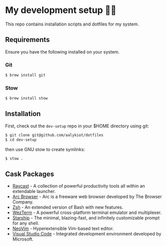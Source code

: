 # My development setup 👨‍💻

This repo contains installation scripts and dotfiles for my system.

## Requirements

Ensure you have the following installed on your system.

### Git

```sh
$ brew install git
```

### Stow

```sh
$ brew install stow
```

## Installation

First, check out the `dev-setup` repo in your $HOME directory using git:

```sh
$ git clone git@github.com/aalykiot/dotfiles
$ cd dev-setup
```

then use GNU stow to create symlinks:

```sh
$ stow .
```

## Cask Packages

- [Raycast](https://raycast.com) - A collection of powerful productivity tools all within an extendable launcher.
- [Arc Browser](https://arc.net/) - Arc is a freeware web browser developed by The Browser Company.
- [Zsh](https://www.zsh.org/) - An extended version of Bash with new features.
- [WezTerm](https://wezfurlong.org/wezterm/index.html) - A powerful cross-platform terminal emulator and multiplexer.
- [Starship](https://starship.rs/) - The minimal, blazing-fast, and infinitely customizable prompt for any shell.
- [NeoVim](https://neovim.io/) - Hyperextensible Vim-based text editor.
- [Visual Studio Code](https://code.visualstudio.com/) - Integrated development environment developed by Microsoft.
